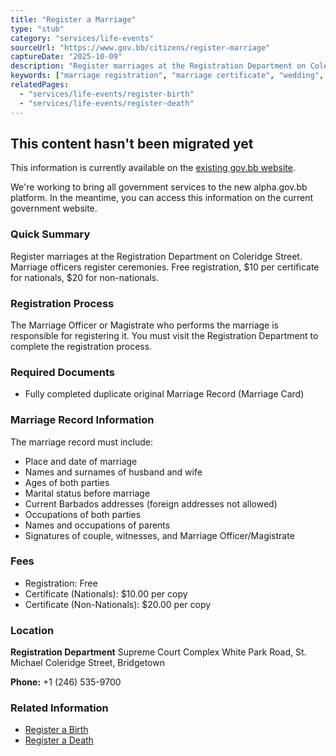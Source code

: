 ```yaml
---
title: "Register a Marriage"
type: "stub"
category: "services/life-events"
sourceUrl: "https://www.gov.bb/citizens/register-marriage"
captureDate: "2025-10-09"
description: "Register marriages at the Registration Department on Coleridge Street. Marriage officers register ceremonies. Free registration, $10 per certificate for nationals, $20 for non-nationals."
keywords: ["marriage registration", "marriage certificate", "wedding", "marriage license", "marriage officer"]
relatedPages:
  - "services/life-events/register-birth"
  - "services/life-events/register-death"
---
```


## This content hasn't been migrated yet

This information is currently available on the [existing gov.bb website](https://www.gov.bb/citizens/register-marriage).

We're working to bring all government services to the new alpha.gov.bb platform. In the meantime, you can access this information on the current government website.

### Quick Summary

Register marriages at the Registration Department on Coleridge Street. Marriage officers register ceremonies. Free registration, $10 per certificate for nationals, $20 for non-nationals.

### Registration Process

The Marriage Officer or Magistrate who performs the marriage is responsible for registering it. You must visit the Registration Department to complete the registration process.

### Required Documents

- Fully completed duplicate original Marriage Record (Marriage Card)

### Marriage Record Information

The marriage record must include:
- Place and date of marriage
- Names and surnames of husband and wife
- Ages of both parties
- Marital status before marriage
- Current Barbados addresses (foreign addresses not allowed)
- Occupations of both parties
- Names and occupations of parents
- Signatures of couple, witnesses, and Marriage Officer/Magistrate

### Fees

- Registration: Free
- Certificate (Nationals): $10.00 per copy
- Certificate (Non-Nationals): $20.00 per copy

### Location

**Registration Department**
Supreme Court Complex
White Park Road, St. Michael
Coleridge Street, Bridgetown

**Phone:** +1 (246) 535-9700

### Related Information

- [Register a Birth](../register-birth)
- [Register a Death](../register-death)
